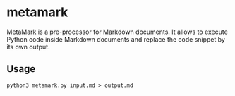 # metamark

MetaMark is a pre-processor for Markdown documents. It allows to execute Python code inside Markdown documents and replace the code snippet by its own output.

## Usage

```shell
python3 metamark.py input.md > output.md
```

